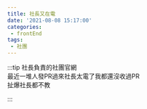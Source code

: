 ```yaml
---
title: 社長又在電
date: '2021-08-08 15:17:00'
categories:
 - frontEnd
tags:
 - 社團
---
```


:::tip
社長負責的社團官網\
最近一堆人發PR過來社長太電了我都還沒收過PR\
扯爆社長都不教

:::